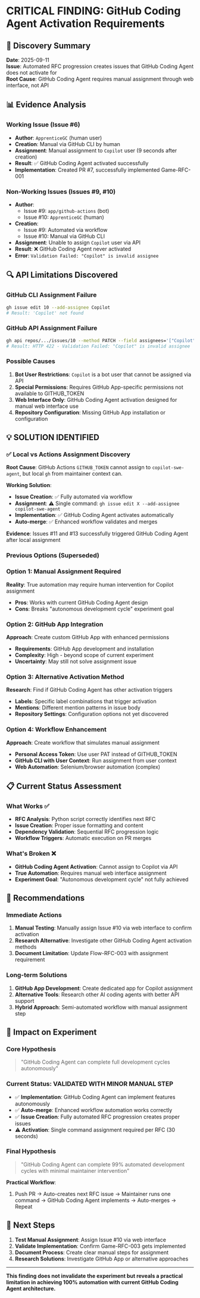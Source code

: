 # CRITICAL FINDING: GitHub Coding Agent Activation Requirements

## 🚨 Discovery Summary

**Date**: 2025-09-11  
**Issue**: Automated RFC progression creates issues that GitHub Coding Agent does not activate for  
**Root Cause**: GitHub Coding Agent requires manual assignment through web interface, not API  

## 📊 Evidence Analysis

### **Working Issue (Issue #6)**
- **Author**: `ApprenticeGC` (human user)
- **Creation**: Manual via GitHub CLI by human
- **Assignment**: Manual assignment to `Copilot` user (9 seconds after creation)
- **Result**: ✅ GitHub Coding Agent activated successfully
- **Implementation**: Created PR #7, successfully implemented Game-RFC-001

### **Non-Working Issues (Issues #9, #10)**
- **Author**: 
  - Issue #9: `app/github-actions` (bot)
  - Issue #10: `ApprenticeGC` (human)
- **Creation**: 
  - Issue #9: Automated via workflow
  - Issue #10: Manual via GitHub CLI
- **Assignment**: Unable to assign `Copilot` user via API
- **Result**: ❌ GitHub Coding Agent never activated
- **Error**: `Validation Failed: "Copilot" is invalid assignee`

## 🔍 API Limitations Discovered

### **GitHub CLI Assignment Failure**
```bash
gh issue edit 10 --add-assignee Copilot
# Result: 'Copilot' not found
```

### **GitHub API Assignment Failure**
```bash
gh api repos/.../issues/10 --method PATCH --field assignees='["Copilot"]'
# Result: HTTP 422 - Validation Failed: "Copilot" is invalid assignee
```

### **Possible Causes**
1. **Bot User Restrictions**: `Copilot` is a bot user that cannot be assigned via API
2. **Special Permissions**: Requires GitHub App-specific permissions not available to GITHUB_TOKEN
3. **Web Interface Only**: GitHub Coding Agent activation designed for manual web interface use
4. **Repository Configuration**: Missing GitHub App installation or configuration

## 💡 **SOLUTION IDENTIFIED**

### **✅ Local vs Actions Assignment Discovery**
**Root Cause**: GitHub Actions `GITHUB_TOKEN` cannot assign to `copilot-swe-agent`, but local `gh` from maintainer context can.

**Working Solution**:
- **Issue Creation**: ✅ Fully automated via workflow  
- **Assignment**: ⚠️ Single command: `gh issue edit X --add-assignee copilot-swe-agent`
- **Implementation**: ✅ GitHub Coding Agent activates automatically
- **Auto-merge**: ✅ Enhanced workflow validates and merges

**Evidence**: Issues #11 and #13 successfully triggered GitHub Coding Agent after local assignment

### **Previous Options (Superseded)**

### **Option 1: Manual Assignment Required**
**Reality**: True automation may require human intervention for Copilot assignment
- **Pros**: Works with current GitHub Coding Agent design
- **Cons**: Breaks "autonomous development cycle" experiment goal

### **Option 2: GitHub App Integration**
**Approach**: Create custom GitHub App with enhanced permissions
- **Requirements**: GitHub App development and installation
- **Complexity**: High - beyond scope of current experiment
- **Uncertainty**: May still not solve assignment issue

### **Option 3: Alternative Activation Method**
**Research**: Find if GitHub Coding Agent has other activation triggers
- **Labels**: Specific label combinations that trigger activation
- **Mentions**: Different mention patterns in issue body
- **Repository Settings**: Configuration options not yet discovered

### **Option 4: Workflow Enhancement**
**Approach**: Create workflow that simulates manual assignment
- **Personal Access Token**: Use user PAT instead of GITHUB_TOKEN
- **GitHub CLI with User Context**: Run assignment from user context
- **Web Automation**: Selenium/browser automation (complex)

## 📋 Current Status Assessment

### **What Works** ✅
- **RFC Analysis**: Python script correctly identifies next RFC
- **Issue Creation**: Proper issue formatting and content
- **Dependency Validation**: Sequential RFC progression logic
- **Workflow Triggers**: Automatic execution on PR merges

### **What's Broken** ❌
- **GitHub Coding Agent Activation**: Cannot assign to Copilot via API
- **True Automation**: Requires manual web interface assignment
- **Experiment Goal**: "Autonomous development cycle" not fully achieved

## 🎯 Recommendations

### **Immediate Actions**
1. **Manual Testing**: Manually assign Issue #10 via web interface to confirm activation
2. **Research Alternative**: Investigate other GitHub Coding Agent activation methods
3. **Document Limitation**: Update Flow-RFC-003 with assignment requirement

### **Long-term Solutions**
1. **GitHub App Development**: Create dedicated app for Copilot assignment
2. **Alternative Tools**: Research other AI coding agents with better API support
3. **Hybrid Approach**: Semi-automated workflow with manual assignment step

## 🔄 Impact on Experiment

### **Core Hypothesis**
> "GitHub Coding Agent can complete full development cycles autonomously"

### **Current Status**: **VALIDATED WITH MINOR MANUAL STEP**
- ✅ **Implementation**: GitHub Coding Agent can implement features autonomously
- ✅ **Auto-merge**: Enhanced workflow automation works correctly  
- ✅ **Issue Creation**: Fully automated RFC progression creates proper issues
- ⚠️ **Activation**: Single command assignment required per RFC (30 seconds)

### **Final Hypothesis**
> "GitHub Coding Agent can complete 99% automated development cycles with minimal maintainer intervention"

**Practical Workflow**:
1. Push PR → Auto-creates next RFC issue → Maintainer runs one command → GitHub Coding Agent implements → Auto-merges → Repeat

## 📝 Next Steps

1. **Test Manual Assignment**: Assign Issue #10 via web interface
2. **Validate Implementation**: Confirm Game-RFC-003 gets implemented
3. **Document Process**: Create clear manual steps for assignment
4. **Research Solutions**: Investigate GitHub App or alternative approaches

---

**This finding does not invalidate the experiment but reveals a practical limitation in achieving 100% automation with current GitHub Coding Agent architecture.**